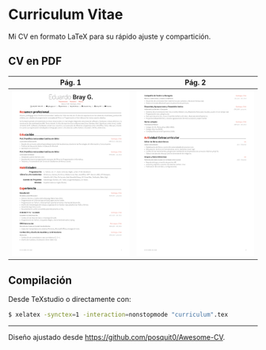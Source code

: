 Curriculum Vitae
================

Mi CV en formato LaTeX para su rápido ajuste y compartición.

## CV en PDF

| Pág. 1 | Pág. 2 |
|:---:|:---:|
| [![Descargar PDF](images/preview-1.png?raw=true)](curriculum.pdf?raw=true "Descargar el PDF")  | [![Descargar PDF](images/preview-2.png?raw=true)](curriculum.pdf?raw=true "Descargar el PDF") |

## Compilación

Desde TeXstudio o directamente con:
```bash
$ xelatex -synctex=1 -interaction=nonstopmode "curriculum".tex
```

---

Diseño ajustado desde https://github.com/posquit0/Awesome-CV.
